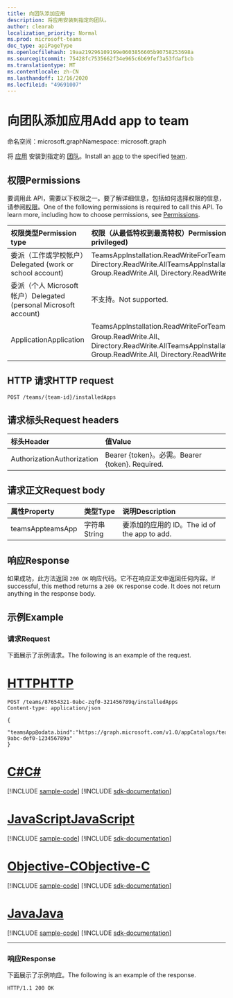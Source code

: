 ```yaml
---
title: 向团队添加应用
description: 将应用安装到指定的团队。
author: clearab
localization_priority: Normal
ms.prod: microsoft-teams
doc_type: apiPageType
ms.openlocfilehash: 19aa219296109199e0603856605b90758253698a
ms.sourcegitcommit: 75428fc7535662f34e965c6b69fef3a53fdaf1cb
ms.translationtype: MT
ms.contentlocale: zh-CN
ms.lasthandoff: 12/16/2020
ms.locfileid: "49691007"
---
```

# <a name="add-app-to-team"></a><span data-ttu-id="4d774-103">向团队添加应用</span><span class="sxs-lookup"><span data-stu-id="4d774-103">Add app to team</span></span>

<span data-ttu-id="4d774-104">命名空间：microsoft.graph</span><span class="sxs-lookup"><span data-stu-id="4d774-104">Namespace: microsoft.graph</span></span>

<span data-ttu-id="4d774-105">将 [应用](../resources/teamsapp.md) 安装到指定的 [团队](../resources/team.md)。</span><span class="sxs-lookup"><span data-stu-id="4d774-105">Install an [app](../resources/teamsapp.md) to the specified [team](../resources/team.md).</span></span>

## <a name="permissions"></a><span data-ttu-id="4d774-106">权限</span><span class="sxs-lookup"><span data-stu-id="4d774-106">Permissions</span></span>

<span data-ttu-id="4d774-p101">要调用此 API，需要以下权限之一。要了解详细信息，包括如何选择权限的信息，请参阅[权限](/graph/permissions-reference)。</span><span class="sxs-lookup"><span data-stu-id="4d774-p101">One of the following permissions is required to call this API. To learn more, including how to choose permissions, see [Permissions](/graph/permissions-reference).</span></span>

|<span data-ttu-id="4d774-109">权限类型</span><span class="sxs-lookup"><span data-stu-id="4d774-109">Permission type</span></span>      | <span data-ttu-id="4d774-110">权限（从最低特权到最高特权）</span><span class="sxs-lookup"><span data-stu-id="4d774-110">Permissions (from least to most privileged)</span></span>              |
|:--------------------|:---------------------------------------------------------|
|<span data-ttu-id="4d774-111">委派（工作或学校帐户）</span><span class="sxs-lookup"><span data-stu-id="4d774-111">Delegated (work or school account)</span></span> | <span data-ttu-id="4d774-112">TeamsAppInstallation.ReadWriteForTeam、Group.ReadWrite.All、Directory.ReadWrite.All</span><span class="sxs-lookup"><span data-stu-id="4d774-112">TeamsAppInstallation.ReadWriteForTeam, Group.ReadWrite.All, Directory.ReadWrite.All</span></span> |
|<span data-ttu-id="4d774-113">委派（个人 Microsoft 帐户）</span><span class="sxs-lookup"><span data-stu-id="4d774-113">Delegated (personal Microsoft account)</span></span> | <span data-ttu-id="4d774-114">不支持。</span><span class="sxs-lookup"><span data-stu-id="4d774-114">Not supported.</span></span>    |
|<span data-ttu-id="4d774-115">Application</span><span class="sxs-lookup"><span data-stu-id="4d774-115">Application</span></span> | <span data-ttu-id="4d774-116">TeamsAppInstallation.ReadWriteForTeam.All、Group.ReadWrite.All、Directory.ReadWrite.All</span><span class="sxs-lookup"><span data-stu-id="4d774-116">TeamsAppInstallation.ReadWriteForTeam.All, Group.ReadWrite.All, Directory.ReadWrite.All</span></span> |

## <a name="http-request"></a><span data-ttu-id="4d774-117">HTTP 请求</span><span class="sxs-lookup"><span data-stu-id="4d774-117">HTTP request</span></span>
<!-- { "blockType": "ignored" } -->
```http
POST /teams/{team-id}/installedApps
```

## <a name="request-headers"></a><span data-ttu-id="4d774-118">请求标头</span><span class="sxs-lookup"><span data-stu-id="4d774-118">Request headers</span></span>

| <span data-ttu-id="4d774-119">标头</span><span class="sxs-lookup"><span data-stu-id="4d774-119">Header</span></span>       | <span data-ttu-id="4d774-120">值</span><span class="sxs-lookup"><span data-stu-id="4d774-120">Value</span></span> |
|:---------------|:--------|
| <span data-ttu-id="4d774-121">Authorization</span><span class="sxs-lookup"><span data-stu-id="4d774-121">Authorization</span></span>  | <span data-ttu-id="4d774-p102">Bearer {token}。必需。</span><span class="sxs-lookup"><span data-stu-id="4d774-p102">Bearer {token}. Required.</span></span>  |

## <a name="request-body"></a><span data-ttu-id="4d774-124">请求正文</span><span class="sxs-lookup"><span data-stu-id="4d774-124">Request body</span></span>

| <span data-ttu-id="4d774-125">属性</span><span class="sxs-lookup"><span data-stu-id="4d774-125">Property</span></span>   | <span data-ttu-id="4d774-126">类型</span><span class="sxs-lookup"><span data-stu-id="4d774-126">Type</span></span> |<span data-ttu-id="4d774-127">说明</span><span class="sxs-lookup"><span data-stu-id="4d774-127">Description</span></span>|
|:---------------|:--------|:----------|
|<span data-ttu-id="4d774-128">teamsApp</span><span class="sxs-lookup"><span data-stu-id="4d774-128">teamsApp</span></span>|<span data-ttu-id="4d774-129">字符串</span><span class="sxs-lookup"><span data-stu-id="4d774-129">String</span></span>|<span data-ttu-id="4d774-130">要添加的应用的 ID。</span><span class="sxs-lookup"><span data-stu-id="4d774-130">The id of the app to add.</span></span>|

## <a name="response"></a><span data-ttu-id="4d774-131">响应</span><span class="sxs-lookup"><span data-stu-id="4d774-131">Response</span></span>

<span data-ttu-id="4d774-p103">如果成功，此方法返回 `200 OK` 响应代码。它不在响应正文中返回任何内容。</span><span class="sxs-lookup"><span data-stu-id="4d774-p103">If successful, this method returns a `200 OK` response code. It does not return anything in the response body.</span></span>

## <a name="example"></a><span data-ttu-id="4d774-134">示例</span><span class="sxs-lookup"><span data-stu-id="4d774-134">Example</span></span>

### <a name="request"></a><span data-ttu-id="4d774-135">请求</span><span class="sxs-lookup"><span data-stu-id="4d774-135">Request</span></span>

<span data-ttu-id="4d774-136">下面展示了示例请求。</span><span class="sxs-lookup"><span data-stu-id="4d774-136">The following is an example of the request.</span></span>


# <a name="http"></a>[<span data-ttu-id="4d774-137">HTTP</span><span class="sxs-lookup"><span data-stu-id="4d774-137">HTTP</span></span>](#tab/http)
<!-- {
  "blockType": "request",
  "name": "add_app_in_team"
}-->
```http
POST /teams/87654321-0abc-zqf0-321456789q/installedApps
Content-type: application/json

{
   "teamsApp@odata.bind":"https://graph.microsoft.com/v1.0/appCatalogs/teamsApps/12345678-9abc-def0-123456789a"
}
```
# <a name="c"></a>[<span data-ttu-id="4d774-138">C#</span><span class="sxs-lookup"><span data-stu-id="4d774-138">C#</span></span>](#tab/csharp)
[!INCLUDE [sample-code](../includes/snippets/csharp/add-app-in-team-csharp-snippets.md)]
[!INCLUDE [sdk-documentation](../includes/snippets/snippets-sdk-documentation-link.md)]

# <a name="javascript"></a>[<span data-ttu-id="4d774-139">JavaScript</span><span class="sxs-lookup"><span data-stu-id="4d774-139">JavaScript</span></span>](#tab/javascript)
[!INCLUDE [sample-code](../includes/snippets/javascript/add-app-in-team-javascript-snippets.md)]
[!INCLUDE [sdk-documentation](../includes/snippets/snippets-sdk-documentation-link.md)]

# <a name="objective-c"></a>[<span data-ttu-id="4d774-140">Objective-C</span><span class="sxs-lookup"><span data-stu-id="4d774-140">Objective-C</span></span>](#tab/objc)
[!INCLUDE [sample-code](../includes/snippets/objc/add-app-in-team-objc-snippets.md)]
[!INCLUDE [sdk-documentation](../includes/snippets/snippets-sdk-documentation-link.md)]

# <a name="java"></a>[<span data-ttu-id="4d774-141">Java</span><span class="sxs-lookup"><span data-stu-id="4d774-141">Java</span></span>](#tab/java)
[!INCLUDE [sample-code](../includes/snippets/java/add-app-in-team-java-snippets.md)]
[!INCLUDE [sdk-documentation](../includes/snippets/snippets-sdk-documentation-link.md)]

---


### <a name="response"></a><span data-ttu-id="4d774-142">响应</span><span class="sxs-lookup"><span data-stu-id="4d774-142">Response</span></span>

<span data-ttu-id="4d774-143">下面展示了示例响应。</span><span class="sxs-lookup"><span data-stu-id="4d774-143">The following is an example of the response.</span></span>

<!-- {
  "blockType": "response",
  "truncated": true
} -->
```http
HTTP/1.1 200 OK
```

<!-- uuid: 8fcb5dbc-d5aa-4681-8e31-b001d5168d79
2015-10-25 14:57:30 UTC -->
<!--
{
  "type": "#page.annotation",
  "description": "Add teamsApp",
  "keywords": "",
  "section": "documentation",
  "tocPath": "",
  "suppressions": []
}
-->


